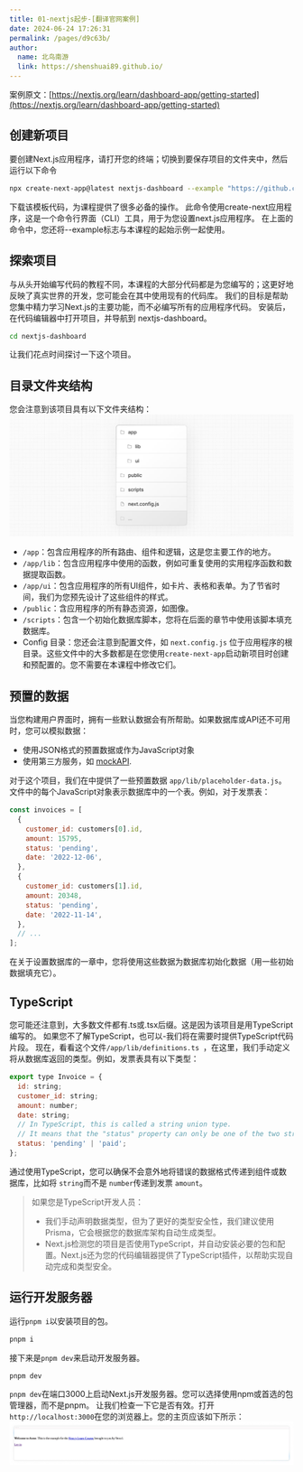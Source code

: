 ```yaml
---
title: 01-nextjs起步-[翻译官网案例]
date: 2024-06-24 17:26:31
permalink: /pages/d9c63b/
author: 
  name: 北鸟南游
  link: https://shenshuai89.github.io/
---
```


案例原文：[https://nextjs.org/learn/dashboard-app/getting-started](https://nextjs.org/learn/dashboard-app/getting-started)

## 创建新项目
要创建Next.js应用程序，请打开您的终端；切换到要保存项目的文件夹中，然后运行以下命令
```bash
npx create-next-app@latest nextjs-dashboard --example "https://github.com/vercel/next-learn/tree/main/dashboard/starter-example"
```
下载该模板代码，为课程提供了很多必备的操作。
此命令使用create-next应用程序，这是一个命令行界面（CLI）工具，用于为您设置next.js应用程序。
在上面的命令中，您还将--example标志与本课程的起始示例一起使用。
## 探索项目
与从头开始编写代码的教程不同，本课程的大部分代码都是为您编写的；这更好地反映了真实世界的开发，您可能会在其中使用现有的代码库。
我们的目标是帮助您集中精力学习Next.js的主要功能，而不必编写所有的应用程序代码。
安装后，在代码编辑器中打开项目，并导航到 nextjs-dashboard。
```bash
cd nextjs-dashboard
```
让我们花点时间探讨一下这个项目。
## 目录文件夹结构
您会注意到该项目具有以下文件夹结构：
![image.png](/assets/images/nextjs/01-1image.png)

- `/app`：包含应用程序的所有路由、组件和逻辑，这是您主要工作的地方。
- `/app/lib`：包含应用程序中使用的函数，例如可重复使用的实用程序函数和数据提取函数。
- `/app/ui`：包含应用程序的所有UI组件，如卡片、表格和表单。为了节省时间，我们为您预先设计了这些组件的样式。
- `/public`：含应用程序的所有静态资源，如图像。
- `/scripts`：包含一个初始化数据库脚本，您将在后面的章节中使用该脚本填充数据库。
- Config 目录：您还会注意到配置文件，如 `next.config.js` 位于应用程序的根目录。这些文件中的大多数都是在您使用`create-next-app`启动新项目时创建和预配置的。您不需要在本课程中修改它们。
## 预置的数据
当您构建用户界面时，拥有一些默认数据会有所帮助。如果数据库或API还不可用时，您可以模拟数据：

- 使用JSON格式的预置数据或作为JavaScript对象
- 使用第三方服务，如 [mockAPI](https://mockapi.io/).

对于这个项目，我们在中提供了一些预置数据 `app/lib/placeholder-data.js`。文件中的每个JavaScript对象表示数据库中的一个表。例如，对于发票表：
```javascript
const invoices = [
  {
    customer_id: customers[0].id,
    amount: 15795,
    status: 'pending',
    date: '2022-12-06',
  },
  {
    customer_id: customers[1].id,
    amount: 20348,
    status: 'pending',
    date: '2022-11-14',
  },
  // ...
];
```
在关于设置数据库的一章中，您将使用这些数据为数据库初始化数据（用一些初始数据填充它）。
## TypeScript
您可能还注意到，大多数文件都有.ts或.tsx后缀。这是因为该项目是用TypeScript编写的。
如果您不了解TypeScript，也可以-我们将在需要时提供TypeScript代码片段。
现在，看看这个文件`/app/lib/definitions.ts `，在这里，我们手动定义将从数据库返回的类型。例如，发票表具有以下类型：
```javascript
export type Invoice = {
  id: string;
  customer_id: string;
  amount: number;
  date: string;
  // In TypeScript, this is called a string union type.
  // It means that the "status" property can only be one of the two strings: 'pending' or 'paid'.
  status: 'pending' | 'paid';
};
```
通过使用TypeScript，您可以确保不会意外地将错误的数据格式传递到组件或数据库，比如将 `string`而不是 `number`传递到发票 `amount`。
> 如果您是TypeScript开发人员：
> - 我们手动声明数据类型，但为了更好的类型安全性，我们建议使用Prisma，它会根据您的数据库架构自动生成类型。
> - Next.js检测您的项目是否使用TypeScript，并自动安装必要的包和配置。Next.js还为您的代码编辑器提供了TypeScript插件，以帮助实现自动完成和类型安全。

## 运行开发服务器
运行`pnpm i`以安装项目的包。
```javascript
pnpm i
```
接下来是`pnpm dev`来启动开发服务器。
```javascript
pnpm dev
```
`pnpm dev`在端口3000上启动Next.js开发服务器。您可以选择使用npm或首选的包管理器，而不是pnpm。
让我们检查一下它是否有效。打开`http://localhost:3000`在您的浏览器上。您的主页应该如下所示：
![image.png](/assets/images/nextjs/01-2image.png)
